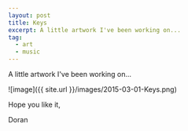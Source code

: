 ```yaml
---
layout: post
title: Keys
excerpt: A little artwork I've been working on...
tag:
  - art
  - music
---
```


A little artwork I've been working on...

![image]({{ site.url }}/images/2015-03-01-Keys.png)

Hope you like it,

Doran
